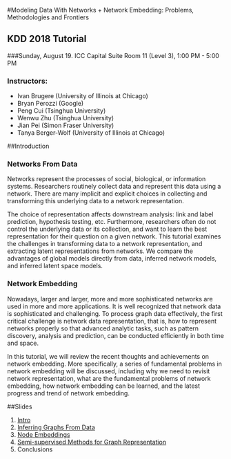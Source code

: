 #Modeling Data With Networks + Network Embedding: Problems, Methodologies and Frontiers

## KDD 2018 Tutorial

###Sunday, August 19. ICC Capital Suite Room 11 (Level 3), 1:00 PM - 5:00 PM

### Instructors:

* Ivan Brugere (University of Illinois at Chicago)
* Bryan Perozzi (Google)
* Peng Cui (Tsinghua University)
* Wenwu Zhu (Tsinghua University)
* Jian Pei (Simon Fraser University)
* Tanya Berger-Wolf (University of Illinois at Chicago)


##Introduction

### Networks From Data

Networks represent the processes of social, biological, or information systems. Researchers routinely collect data and represent this data using a network. There are many implicit and explicit choices in collecting and transforming this underlying data to a network representation.

The choice of representation affects downstream analysis: link and label prediction, hypothesis testing, etc. Furthermore, researchers often do not control the underlying data or its collection, and want to learn the best representation for their question on a given network.
This tutorial examines the challenges in transforming data to a network representation, and extracting latent representations from networks. We compare the advantages of global models directly from data, inferred network models, and inferred latent space models.


### Network Embedding

Nowadays, larger and larger, more and more sophisticated networks are used in more and more applications. It is well recognized that network data is sophisticated and challenging. To process graph data effectively, the first critical challenge is network data representation, that is, how to represent networks properly so that advanced analytic tasks, such as pattern discovery, analysis and prediction, can be conducted efficiently in both time and space. 

In this tutorial, we will review the recent thoughts and achievements on network embedding. More specifically, a series of fundamental
problems in network embedding will be discussed, including why we need to revisit network representation, what are the fundamental problems of network embedding, how network embedding can be learned, and the latest progress and trend of network embedding.

##Slides

1. [Intro](ppt/c1-intro_kdd2018-graph-representation-tutorial.pptx)
2. [Inferring Graphs From Data](ppt/c2-graph-inference_kdd2018-graph-representation-tutorial.pptx) 
3. [Node Embeddings](ppt/c3-node_embedding_kdd2018-graph-representation-tutorial.pptx)
4. [Semi-supervised Methods for Graph Representation](ppt/c4-semi-supervised-methods_kdd2018-graph-representation-tutorial.pdf)
5. Conclusions   